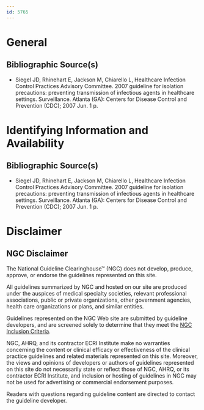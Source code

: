 ```yaml
---
id: 5765
---
```


# General

## Bibliographic Source(s)

- Siegel JD, Rhinehart E, Jackson M, Chiarello L, Healthcare Infection Control Practices Advisory Committee. 2007 guideline for isolation precautions: preventing transmission of infectious agents in healthcare settings. Surveillance. Atlanta (GA): Centers for Disease Control and Prevention (CDC); 2007 Jun. 1 p.

# Identifying Information and Availability

## Bibliographic Source(s)

- Siegel JD, Rhinehart E, Jackson M, Chiarello L, Healthcare Infection Control Practices Advisory Committee. 2007 guideline for isolation precautions: preventing transmission of infectious agents in healthcare settings. Surveillance. Atlanta (GA): Centers for Disease Control and Prevention (CDC); 2007 Jun. 1 p.

# Disclaimer

## NGC Disclaimer

The National Guideline Clearinghouse™ (NGC) does not develop, produce, approve, or endorse the guidelines represented on this site.

All guidelines summarized by NGC and hosted on our site are produced under the auspices of medical specialty societies, relevant professional associations, public or private organizations, other government agencies, health care organizations or plans, and similar entities.

Guidelines represented on the NGC Web site are submitted by guideline developers, and are screened solely to determine that they meet the [NGC Inclusion Criteria](/help-and-about/summaries/inclusion-criteria).

NGC, AHRQ, and its contractor ECRI Institute make no warranties concerning the content or clinical efficacy or effectiveness of the clinical practice guidelines and related materials represented on this site. Moreover, the views and opinions of developers or authors of guidelines represented on this site do not necessarily state or reflect those of NGC, AHRQ, or its contractor ECRI Institute, and inclusion or hosting of guidelines in NGC may not be used for advertising or commercial endorsement purposes.

Readers with questions regarding guideline content are directed to contact the guideline developer.

